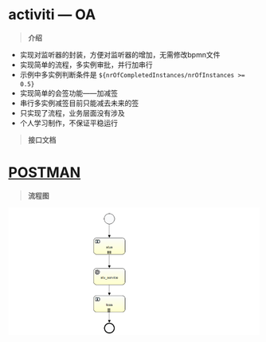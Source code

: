 # activiti — OA

> **介绍**
* 实现对监听器的封装，方便对监听器的增加，无需修改bpmn文件
* 实现简单的流程，多实例审批，并行加串行
* 示例中多实例判断条件是
`
${nrOfCompletedInstances/nrOfInstances >= 0.5}
`
* 实现简单的会签功能——加减签
* 串行多实例减签目前只能减去未来的签
* 只实现了流程，业务层面没有涉及
* 个人学习制作，不保证平稳运行


>  **接口文档**
# [POSTMAN](https://documenter.getpostman.com/view/5178290/SW11WyJq?version=latest)


> **流程图**

![流程图](/src/main/resources/templates/oa.png)